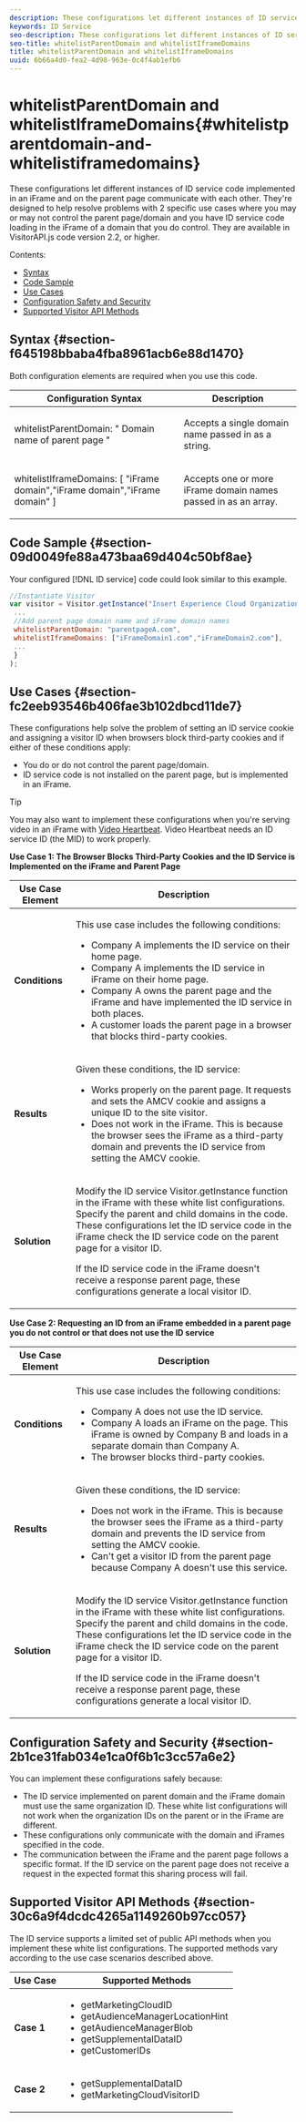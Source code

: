 ```yaml
---
description: These configurations let different instances of ID service code implemented in an iFrame and on the parent page communicate with each other. They're designed to help resolve problems with 2 specific use cases where you may or may not control the parent page/domain and you have ID service code loading in the iFrame of a domain that you do control. They are available in VisitorAPI.js code version 2.2, or higher.
keywords: ID Service
seo-description: These configurations let different instances of ID service code implemented in an iFrame and on the parent page communicate with each other. They're designed to help resolve problems with 2 specific use cases where you may or may not control the parent page/domain and you have ID service code loading in the iFrame of a domain that you do control. They are available in VisitorAPI.js code version 2.2, or higher.
seo-title: whitelistParentDomain and whitelistIframeDomains
title: whitelistParentDomain and whitelistIframeDomains
uuid: 6b66a4d0-fea2-4d98-963e-0c4f4ab1efb6
---
```


# whitelistParentDomain and whitelistIframeDomains{#whitelistparentdomain-and-whitelistiframedomains}

These configurations let different instances of ID service code implemented in an iFrame and on the parent page communicate with each other. They're designed to help resolve problems with 2 specific use cases where you may or may not control the parent page/domain and you have ID service code loading in the iFrame of a domain that you do control. They are available in VisitorAPI.js code version 2.2, or higher.

Contents:

<ul class="simplelist"> 
 <li> <a href="../../library/function-vars/whitelistdomain.md#section-f645198bbaba4fba8961acb6e88d1470" format="dita" scope="local"> Syntax </a> </li> 
 <li> <a href="../../library/function-vars/whitelistdomain.md#section-09d0049fe88a473baa69d404c50bf8ae" format="dita" scope="local"> Code Sample </a> </li> 
 <li> <a href="../../library/function-vars/whitelistdomain.md#section-fc2eeb93546b406fae3b102dbcd11de7" format="dita" scope="local"> Use Cases </a> </li> 
 <li> <a href="../../library/function-vars/whitelistdomain.md#section-2b1ce31fab034e1ca0f6b1c3cc57a6e2" format="dita" scope="local"> Configuration Safety and Security </a> </li> 
 <li> <a href="../../library/function-vars/whitelistdomain.md#section-30c6a9f4dcdc4265a1149260b97cc057" format="dita" scope="local"> Supported Visitor API Methods </a> </li> 
</ul>

## Syntax {#section-f645198bbaba4fba8961acb6e88d1470}

Both configuration elements are required when you use this code.

<table id="table_237108A4D40F4AAC981D0060BA68F881"> 
 <thead> 
  <tr> 
   <th colname="col1" class="entry"> Configuration Syntax </th> 
   <th colname="col2" class="entry"> Description </th> 
  </tr> 
 </thead>
 <tbody> 
  <tr> 
   <td colname="col1"> <p> <span class="codeph"> whitelistParentDomain: " <span class="varname"> Domain name of parent page </span>" </span> </p> </td> 
   <td colname="col2"> <p>Accepts a single domain name passed in as a string. </p> </td> 
  </tr> 
  <tr> 
   <td colname="col1"> <p> <span class="codeph"> whitelistIframeDomains: [ <span class="varname"> "iFrame domain","iFrame domain","iFrame domain" </span>] </span> </p> </td> 
   <td colname="col2"> <p>Accepts one or more iFrame domain names passed in as an array. </p> </td> 
  </tr> 
 </tbody> 
</table>

## Code Sample {#section-09d0049fe88a473baa69d404c50bf8ae}

Your configured [!DNL ID service] code could look similar to this example.

```js
//Instantiate Visitor 
var visitor = Visitor.getInstance("Insert Experience Cloud Organization ID here",{ 
 ... 
 //Add parent page domain name and iFrame domain names 
 whitelistParentDomain: "parentpageA.com", 
 whitelistIframeDomains: ["iFrameDomain1.com","iFrameDomain2.com"], 
 ... 
 } 
);
```

## Use Cases {#section-fc2eeb93546b406fae3b102dbcd11de7}

These configurations help solve the problem of setting an ID service cookie and assigning a visitor ID when browsers block third-party cookies and if either of these conditions apply:

* You do or do not control the parent page/domain. 
* ID service code is not installed on the parent page, but is implemented in an iFrame.

>[!TIP]
>
>You may also want to implement these configurations when you're serving video in an iFrame with [Video Heartbeat](https://marketing.adobe.com/resources/help/en_US/sc/appmeasurement/hbvideo/). Video Heartbeat needs an ID service ID (the MID) to work properly.

**Use Case 1: The Browser Blocks Third-Party Cookies and the ID Service is Implemented on the iFrame and Parent Page**

<table id="table_B479AA96DBE64685A253A6DF98D81B31"> 
 <thead> 
  <tr> 
   <th colname="col1" class="entry"> Use Case Element </th> 
   <th colname="col2" class="entry"> Description </th> 
  </tr> 
 </thead>
 <tbody> 
  <tr> 
   <td colname="col1"> <p> <b>Conditions</b> </p> </td> 
   <td colname="col2"> <p>This use case includes the following conditions: </p> <p> 
     <ul id="ul_DC748846585745B0AB74398D82BDA53A"> 
      <li id="li_6E04CF0B6A204B4D8856656B0C9EF2A5">Company A implements the ID service on their home page. </li> 
      <li id="li_B53AE0F0C69844E7B6C4D3464C57883B">Company A implements the ID service in iFrame on their home page. </li> 
      <li id="li_07E0A6D7BEB140E4B9FB6C7B9629B860">Company A owns the parent page and the iFrame and have implemented the ID service in both places. </li> 
      <li id="li_76967BD69DDB40A8A9C915DADC58AC62">A customer loads the parent page in a browser that blocks third-party cookies. </li> 
     </ul> </p> </td> 
  </tr> 
  <tr> 
   <td colname="col1"> <p> <b>Results</b> </p> </td> 
   <td colname="col2"> <p>Given these conditions, the ID service: </p> <p> 
     <ul id="ul_12356701501E40DFA57903494FFE58F7"> 
      <li id="li_B57EDF1B0762486F95FA6526C047390C">Works properly on the parent page. It requests and sets the AMCV cookie and assigns a unique ID to the site visitor. </li> 
      <li id="li_BA9F42C759E747EAAE14DD3FBB6130A5">Does not work in the iFrame. This is because the browser sees the iFrame as a third-party domain and prevents the ID service from setting the AMCV cookie. </li> 
     </ul> </p> </td> 
  </tr> 
  <tr> 
   <td colname="col1"> <p> <b>Solution</b> </p> </td> 
   <td colname="col2"> <p>Modify the ID service <span class="codeph"> Visitor.getInstance </span> function in the iFrame with these white list configurations. Specify the parent and child domains in the code. These configurations let the ID service code in the iFrame check the ID service code on the parent page for a visitor ID. </p> <p>If the ID service code in the iFrame doesn't receive a response parent page, these configurations generate a local visitor ID. </p> </td> 
  </tr> 
 </tbody> 
</table>

**Use Case 2: Requesting an ID from an iFrame embedded in a parent page you do not control or that does not use the ID service**

<table id="table_1F21710F9D5F493BA6BA5974F2966DF4"> 
 <thead> 
  <tr> 
   <th colname="col1" class="entry"> Use Case Element </th> 
   <th colname="col2" class="entry"> Description </th> 
  </tr> 
 </thead>
 <tbody> 
  <tr> 
   <td colname="col1"> <p> <b>Conditions</b> </p> </td> 
   <td colname="col2"> <p>This use case includes the following conditions: </p> <p> 
     <ul id="ul_356E8FB0B1D14F46A844FE5281967E28"> 
      <li id="li_1285D945361842268B46FB492A3B5AA5">Company A does not use the ID service. </li> 
      <li id="li_880D6D473F8342FF9BB49FCE111FD61A">Company A loads an iFrame on the page. This iFrame is owned by Company B and loads in a separate domain than Company A. </li> 
      <li id="li_7988F0272B094FE0B398006AD4E6F81B">The browser blocks third-party cookies. </li> 
     </ul> </p> </td> 
  </tr> 
  <tr> 
   <td colname="col1"> <p> <b>Results</b> </p> </td> 
   <td colname="col2"> <p>Given these conditions, the ID service: </p> <p> 
     <ul id="ul_A92D90896E5A42C5804AC5CE83E8EB25"> 
      <li id="li_9734EA9C5D9D4F908DE783188C9E5530">Does not work in the iFrame. This is because the browser sees the iFrame as a third-party domain and prevents the ID service from setting the AMCV cookie. </li> 
      <li id="li_3F4BE9048E774902A867D67E5A80674D">Can't get a visitor ID from the parent page because Company A doesn't use this service. </li> 
     </ul> </p> </td> 
  </tr> 
  <tr> 
   <td colname="col1"> <p> <b>Solution</b> </p> </td> 
   <td colname="col2"> <p>Modify the ID service <span class="codeph"> Visitor.getInstance </span> function in the iFrame with these white list configurations. Specify the parent and child domains in the code. These configurations let the ID service code in the iFrame check the ID service code on the parent page for a visitor ID. </p> <p>If the ID service code in the iFrame doesn't receive a response parent page, these configurations generate a local visitor ID. </p> </td> 
  </tr> 
 </tbody> 
</table>

## Configuration Safety and Security {#section-2b1ce31fab034e1ca0f6b1c3cc57a6e2}

You can implement these configurations safely because:

* The ID service implemented on parent domain and the iFrame domain must use the same organization ID. These white list configurations will not work when the organization IDs on the parent or in the iFrame are different. 
* These configurations only communicate with the domain and iFrames specified in the code. 
* The communication between the iFrame and the parent page follows a specific format. If the ID service on the parent page does not receive a request in the expected format this sharing process will fail.

## Supported Visitor API Methods {#section-30c6a9f4dcdc4265a1149260b97cc057}

The ID service supports a limited set of public API methods when you implement these white list configurations. The supported methods vary according to the use case scenarios described above.

<table id="table_0FF9E529FD1C43A8A3B2B0D789C8E83C"> 
 <thead> 
  <tr> 
   <th colname="col1" class="entry"> Use Case </th> 
   <th colname="col2" class="entry"> Supported Methods </th> 
  </tr> 
 </thead>
 <tbody> 
  <tr> 
   <td colname="col1"> <p> <b>Case 1</b> </p> </td> 
   <td colname="col2"> <p> 
     <ul id="ul_99FAC8608F4C4B39805EEAA6297DB771"> 
      <li id="li_B13F6C4119F44F17963794B1E2046B1F"> <span class="codeph"> getMarketingCloudID </span> </li> 
      <li id="li_9C1B5C00A17F467CAB7EFE5F0D040777"> <span class="codeph"> getAudienceManagerLocationHint </span> </li> 
      <li id="li_30D4608F4C3849659FCBA97D88A10F0C"> <span class="codeph"> getAudienceManagerBlob </span> </li> 
      <li id="li_BA359596C80147EEA89CABCE83F123CA"> <span class="codeph"> getSupplementalDataID </span> </li> 
      <li id="li_26774089B6854CD6A3216043B6EEA01B"> <span class="codeph"> getCustomerIDs </span> </li> 
     </ul> </p> </td> 
  </tr> 
  <tr> 
   <td colname="col1"> <p> <b>Case 2</b> </p> </td> 
   <td colname="col2"> <p> 
     <ul id="ul_CCAD7E362E7F4DAB9D5C3E166EEE6BDD"> 
      <li id="li_1F0B006BAD044ECBA5604625DE411E84"> <span class="codeph"> getSupplementalDataID </span> </li> 
      <li id="li_C6022223C8314B9C923202207C7472EA"> <span class="codeph"> getMarketingCloudVisitorID </span> </li> 
     </ul> </p> </td> 
  </tr> 
 </tbody> 
</table>

